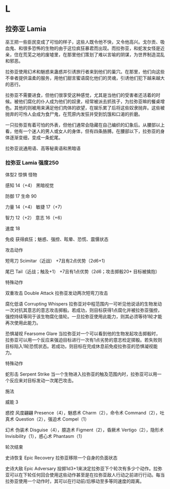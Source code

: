 # L

## 拉弥亚 Lamia

巫王把一些臣民变成了可怕的样子，这些人既令他不快，又令他高兴。戈尔贡、吸血鬼、和很多恐怖的生物的由于这位疯狂暴君而出现。而拉弥亚，和蛇发女怪是近亲，住在荒芜之地的废墟里，在那里他们策划了难以言喻的阴谋，为世界制造混乱和邪恶。

拉弥亚使用幻术和魅惑来蛊惑并引诱旅行者来到他们的巢穴。在那里，他们向这些不幸者提供温柔的服务，用他们甜言蜜语腐化他们的灵魂，引诱他们犯下越来越大的恶行。

拉弥亚不需要进食，但他们很享受这种感觉，尤其是当他们的受害者还活着的时候。被他们腐化的仆人成为他们的奴隶，经常被派去抓孩子，为拉弥亚嘛的餐桌增色。其他的则被用来满足他们肉体的欲望，在娱乐累了后将这些奴隶抛弃。这些被抛弃的可怜人会成为食尸鬼，在荒原内发狂并受到饥饿和口渴的折磨。

一只拉弥亚有着可怕的外表，但他们通常会隐藏在自己编织的幻象后。从腰部以上看，他有一个迷人的男人或女人的身体，但有四条胳膊。在腰部以下，拉弥亚的身体逐渐变细，变成一条蛇尾。

拉弥亚说通用语、高等秘奥语和黑暗语

### 拉弥亚 Lamia 强度250

体型2 惊惧 怪物

感知 14（+4） 黑暗视觉

防御 17 生命 90

力量 14（+4） 敏捷 17（+7）

智力 12（+2） 意志 16（+6）

速度 18

免疫 获得疯狂；魅惑、强控、眩晕、恐慌、震慑状态

攻击动作

短弯刀 Scimitar（近战） +7且有2点优势（2d6+1）

尾巴 Tail（近战；触及+1） +7且有1点优势（2d6；攻击掷骰20+ 目标被擒抱）

特殊动作

双重攻击 Double Attack 拉弥亚发动两次短弯刀攻击

腐化低语 Corrupting Whispers
拉弥亚对中程范围内一可听见他说话的生物发动一次对抗其意志的意志攻击掷骰。若成功，则目标获得1点腐化并被拉弥亚强控，强控持续等同于该生物腐化值轮。一旦拉弥亚使用此能力，则其必须等待1轮才能再次使用此能力。

恐惧凝视 Fearsome Glare
当拉弥亚对一个可以看到他的生物发起攻击掷骰时，拉弥亚可以用一个反应来强迫目标进行一次有1点劣势的意志检定掷骰。若失败则目标陷入1轮恐慌状态。若成功，则目标在完成休息前免疫拉弥亚的恐惧凝视能力。

特殊动作

蛇形击 Serpent Strike
当一个生物进入拉弥亚的触及范围内时，拉弥亚可以用一个反应来对目标发动一次尾巴攻击。

施法

威能 3

惑控 风度翩翩 Presence（4），魅惑术 Charm（2），命令术
Command（2），吐真术 Question（2），强迫术 Compel（1）

幻术 伪装术 Disguise（4），臆造术 Figment（2），昏厥术
Vertigo（2），隐形术 Invisibility（1），惑心术 Phantasm（1）

轮次结束

史诗恢复 Epic Recovery 拉弥亚移除一个自身的负面状态

史诗大敌 Epic Adversary
投掷1d3+1来决定拉弥亚下个轮次有多少个动作。拉弥亚可以在下轮任何回合使用这些动作甚至是在拉弥亚敌人行动之前进行行动。每当拉弥亚使用一个动作时，其可以在行动前/后移动至多等同速度的距离。
